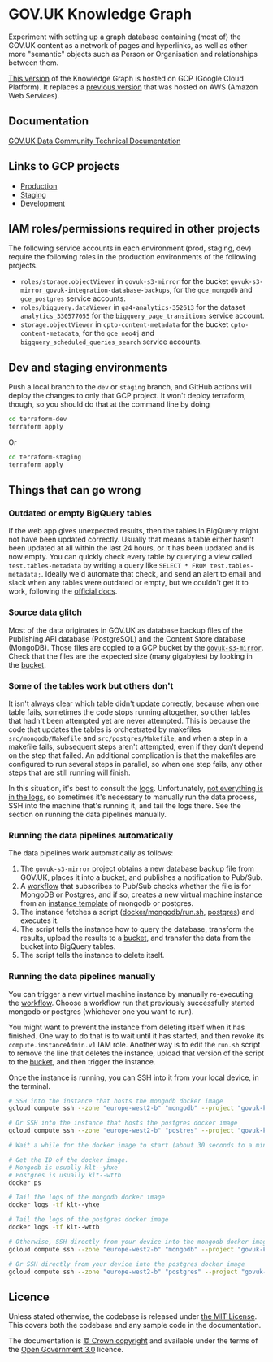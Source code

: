 # GOV.UK Knowledge Graph

Experiment with setting up a graph database containing (most of) the GOV.UK
content as a network of pages and hyperlinks, as well as other more "semantic"
objects such as Person or Organisation and relationships between them.

[This
version](https://console.cloud.google.com/welcome?project=govuk-knowledge-graph)
of the Knowledge Graph is hosted on GCP (Google Cloud Platform). It replaces a
[previous version](https://github.com/alphagov/govuk-knowledge-graph) that was
hosted on AWS (Amazon Web Services).

## Documentation

[GOV.UK Data Community Technical Documentation](https://docs.data-community.publishing.service.gov.uk/analysis/govgraph/pipeline-v2/)

## Links to GCP projects

* [Production](https://console.cloud.google.com/welcome?project=govuk-knowledge-graph)
* [Staging](https://console.cloud.google.com/welcome?project=govuk-knowledge-graph-staging)
* [Development](https://console.cloud.google.com/welcome?project=govuk-knowledge-graph-dev)

## IAM roles/permissions required in other projects

The following service accounts in each environment (prod, staging, dev) require
the following roles in the production environments of the following projects.

- `roles/storage.objectViewer` in `govuk-s3-mirror` for the bucket
  `govuk-s3-mirror_govuk-integration-database-backups`, for the `gce_mongodb`
  and `gce_postgres` service accounts.
- `roles/bigquery.dataViewer` in `ga4-analytics-352613` for the dataset
  `analytics_330577055` for the `bigquery_page_transitions` service account.
- `storage.objectViewer` in `cpto-content-metadata` for the bucket
  `cpto-content-metadata`, for the `gce_neo4j` and
  `bigquery_scheduled_queries_search` service accounts.

## Dev and staging environments

Push a local branch to the `dev` or `staging` branch, and GitHub actions will
deploy the changes to only that GCP project.  It won't deploy terraform, though,
so you should do that at the command line by doing

```sh
cd terraform-dev
terraform apply
```

Or

```sh
cd terraform-staging
terraform apply
```

## Things that can go wrong

### Outdated or empty BigQuery tables

If the web app gives unexpected results, then the tables in BigQuery might not
have been updated correctly.  Usually that means a table either hasn't been
updated at all within the last 24 hours, or it has been updated and is now
empty.  You can quickly check every table by querying a view called
`test.tables-metadata` by writing a query like `SELECT * FROM
test.tables-metadata;`.  Ideally we'd automate that check, and send an alert to
email and slack when any tables were outdated or empty, but we couldn't get it
to work, following the [official
docs](https://cloud.google.com/logging/docs/alerting/log-based-alerts).

### Source data glitch

Most of the data originates in GOV.UK as database backup files of the Publishing
API database (PostgreSQL) and the Content Store database (MongoDB).  Those files
are copied to a GCP bucket by the
[`govuk-s3-mirror`](https://github.com/alphagov/govuk-s3-mirror).  Check that
the files are the expected size (many gigabytes) by looking in the
[bucket](https://console.cloud.google.com/storage/browser/govuk-s3-mirror_govuk-integration-database-backups?project=govuk-s3-mirror).

### Some of the tables work but others don't

It isn't always clear which table didn't update correctly, because when
one table fails, sometimes the code stops running altogether, so other tables
that hadn't been attempted yet are never attempted.  This is because the code
that updates the tables is orchestrated by makefiles `src/mongodb/Makefile` and
`src/postgres/Makefile`, and when a step in a makefile fails, subsequent steps
aren't attempted, even if they don't depend on the step that failed.  An
additional complication is that the makefiles are configured to run several
steps in parallel, so when one step fails, any other steps that are still
running will finish.

In this situation, it's best to consult the
[logs](https://console.cloud.google.com/logs/query?project=govuk-knowledge-graph).
Unfortunately, [not everything is in the
logs](https://github.com/alphagov/govuk-knowledge-graph-gcp/issues/263), so
sometimes it's necessary to manually run the data process, SSH into the machine
that's running it, and tail the logs there.  See the section on running the data
pipelines manually.

### Running the data pipelines automatically

The data pipelines work automatically as follows:

1. The `govuk-s3-mirror` project obtains a new database backup file from GOV.UK,
   places it into a bucket, and publishes a notification to Pub/Sub.
2. A
   [workflow](https://console.cloud.google.com/workflows/workflow/europe-west2/govuk-integration-database-backups/executions?project=govuk-knowledge-graph)
   that subscribes to Pub/Sub checks whether the file is for MongoDB or
   Postgres, and if so, creates a new virtual machine instance from an [instance
   template](https://console.cloud.google.com/compute/instanceTemplates/list?project=govuk-knowledge-graph-staging)
   of mongodb or postgres.
3. The instance fetches a script
   ([docker/mongodb/run.sh](https://console.cloud.google.com/storage/browser/_details/govuk-knowledge-graph-dev-repository/docker/mongodb/run.sh),
   [postgres](https://console.cloud.google.com/storage/browser/_details/govuk-knowledge-graph-dev-repository/docker/postgres/run.sh)) and executes it.
4. The script tells the instance how to query the database, transform the results,
   upload the results to a
   [bucket](https://console.cloud.google.com/storage/browser/govuk-knowledge-graph-data-processed),
   and transfer the data from the bucket into BigQuery tables.
5. The script tells the instance to delete itself.

### Running the data pipelines manually

You can trigger a new virtual machine instance by manually re-executing the
[workflow](https://console.cloud.google.com/workflows/workflow/europe-west2/govuk-integration-database-backups/executions?project=govuk-knowledge-graph).
Choose a workflow run that previously successfully started mongodb or postgres
(whichever one you want to run).

You might want to prevent the instance from deleting itself when it has
finished.  One way to do that is to wait until it has started, and then revoke
its `compute.instanceAdmin.v1` IAM role.  Another way is to edit the `run.sh`
script to remove the line that deletes the instance, upload that version of the
script to the
[bucket](https://console.cloud.google.com/storage/browser/govuk-knowledge-graph-repository), and then trigger the instance.

Once the instance is running, you can SSH into it from your local device, in the
terminal.

```sh
# SSH into the instance that hosts the mongodb docker image
gcloud compute ssh --zone "europe-west2-b" "mongodb" --project "govuk-knowledge-graph"

# Or SSH into the instance that hosts the postgres docker image
gcloud compute ssh --zone "europe-west2-b" "postres" --project "govuk-knowledge-graph"

# Wait a while for the docker image to start (about 30 seconds to a minute)

# Get the ID of the docker image.
# Mongodb is usually klt--yhxe
# Postgres is usually klt--wttb
docker ps

# Tail the logs of the mongodb docker image
docker logs -tf klt--yhxe

# Tail the logs of the postgres docker image
docker logs -tf klt--wttb

# Otherwise, SSH directly from your device into the mongodb docker image
gcloud compute ssh --zone "europe-west2-b" "mongodb" --project "govuk-knowledge-graph" -- container "klt--yhxe"

# Or SSH directly from your device into the postgres docker image
gcloud compute ssh --zone "europe-west2-b" "postgres" --project "govuk-knowledge-graph" -- container "klt--wttb"
```

## Licence

Unless stated otherwise, the codebase is released under [the MIT License][mit].
This covers both the codebase and any sample code in the documentation.

The documentation is [© Crown copyright][copyright] and available under the terms
of the [Open Government 3.0][ogl] licence.

[rvm]: https://www.ruby-lang.org/en/documentation/installation/#managers
[bundler]: http://bundler.io/
[mit]: LICENCE
[copyright]: http://www.nationalarchives.gov.uk/information-management/re-using-public-sector-information/uk-government-licensing-framework/crown-copyright/
[ogl]: http://www.nationalarchives.gov.uk/doc/open-government-licence/version/3/
